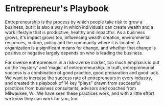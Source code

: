 # Entrepreneur's Playbook

Entrepreneurship is the process by which people take risk to grow a business, but it is also a way in which individuals can create wealth and a work lifestyle that is productive, healthy and impactful. As a business grows, it's impact grows too, influencing wealth creation, environmental resources, culture, policy and the community where it is located. A organization is a significant means for change, and whether that change is positive or negative largely depends on who is leading the business.

For diverse entrepreneurs in a risk-averse market, too much emphasis is put on the 'mystery' and 'magic' of entrepreneurship. In truth, entrepreneurial success is a combination of good practice, good preparation and good luck. We want to increase the success rate of entrepreneurs in every industry, and created this playbook of 14 key "plays" drawn from successful practices from business consultants, advisors and coaches from Milwaukee, WI. We have seen these practices work, and with a little effort we know they can work for you, too.